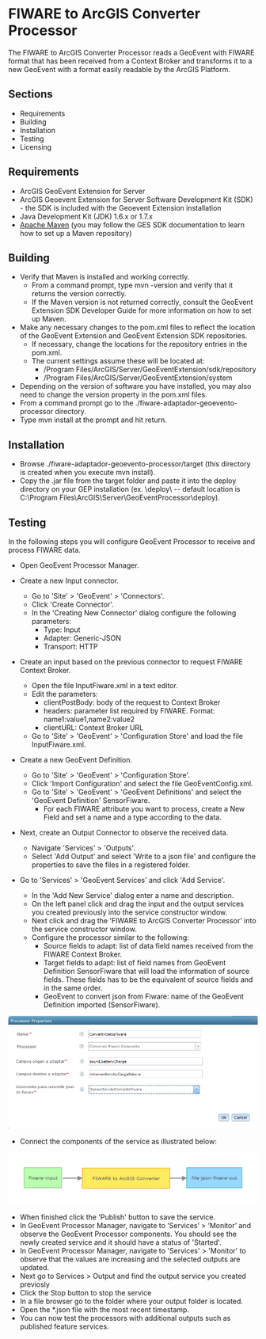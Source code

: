 # FIWARE to ArcGIS Converter Processor
The FIWARE to ArcGIS Converter Processor reads a GeoEvent with FIWARE format that has been received from a Context Broker and transforms it to a new GeoEvent with a format easily readable by the ArcGIS Platform.

## Sections
*   Requirements
*	Building
*	Installation
*	Testing
*	Licensing

## Requirements

*	ArcGIS GeoEvent Extension for Server
*	ArcGIS Geoevent Extension for Server Software Development Kit (SDK) - the SDK is included with the Geoevent Extension installation
*	Java Development Kit (JDK) 1.6.x or 1.7.x
*	[Apache Maven](http://maven.apache.org/) (you may follow the GES SDK documentation to learn how to set up a Maven repository)

## Building
* Verify that Maven is installed and working correctly.
  * From a command prompt, type mvn -version and verify that it returns the version correctly.
  *	If the Maven version is not returned correctly, consult the GeoEvent Extension SDK Developer Guide for more information on how to set up Maven.
* Make any necessary changes to the pom.xml files to reflect the location of the GeoEvent Extension and GeoEvent Extension SDK repositories.
  *	If necessary, change the locations for the repository entries in the pom.xml.
  *	The current settings assume these will be located at:
    * /Program Files/ArcGIS/Server/GeoEventExtension/sdk/repository
    * /Program Files/ArcGIS/Server/GeoEventExtension/system
* Depending on the version of software you have installed, you may also need to change the version property in the pom.xml files.
* From a command prompt go to the ./fiware-adaptador-geoevento-processor directory.
* Type mvn install at the prompt and hit return.

## Installation
* Browse ./fiware-adaptador-geoevento-processor/target (this directory is created when you execute mvn install).
* Copy the .jar file from the target folder and paste it into the deploy directory on your GEP installation (ex. \deploy\ -- default location is C:\Program Files\ArcGIS\Server\GeoEventProcessor\deploy).

## Testing

In the following steps you will configure GeoEvent Processor to receive and process FIWARE data.
* Open GeoEvent Processor Manager.
* Create a new Input connector. 
  *	Go to 'Site' > 'GeoEvent' > 'Connectors'.
  *	Click 'Create Connector'.
  *	In the 'Creating New Connector' dialog configure the following parameters:	
    * Type: Input
    * Adapter: Generic-JSON
    * Transport: HTTP
    
* Create an input based on the previous connector to request FIWARE Context Broker.
  *	Open the file InputFiware.xml in a text editor.
  *	Edit the parameters:
    * clientPostBody: body of the request to Context Broker
    * headers: parameter list required by FIWARE. Format: name1:value1,name2:value2
    * clientURL: Context Broker URL
  *	Go to 'Site' > 'GeoEvent' > 'Configuration Store' and load the file InputFiware.xml.
  
* Create a new GeoEvent Definition.
  *	Go to 'Site' > 'GeoEvent' > 'Configuration Store'.
  *	Click 'Import Configuration' and select the file GeoEventConfig.xml.
  *	Go to 'Site' > 'GeoEvent' > 'GeoEvent Definitions' and select the 'GeoEvent Definition' SensorFiware.
    * For each FIWARE attribute you want to process, create a New Field and set a name and a type according to the data.
    
* Next, create an Output Connector to observe the received data.
  *	Navigate 'Services' > 'Outputs'.
  *	Select 'Add Output' and select 'Write to a json file' and configure the properties to save the files in a registered folder.
  
* Go to 'Services' > 'GeoEvent Services' and click 'Add Service'.
  *	In the 'Add New Service' dialog enter a name and description.
  *	On the left panel click and drag the input and the output services you created previously into the service constructor window.
  *	Next click and drag the 'FIWARE to ArcGIS Converter Processor' into the service constructor window.
  *	Configure the processor similar to the following:
    * Source fields to adapt: list of data field names received from the FIWARE Context Broker. 
    * Target fields to adapt: list of field names from GeoEvent Definition SensorFiware that will load the information of source fields. These fields has to be the equivalent of source fields and in the same order.
    * GeoEvent to convert json from Fiware: name of the GeoEvent Definition imported (SensorFiware).
 
![Processor Properties](Processor_properties.png)

  * Connect the components of the service as illustrated below:
 
![Service sample](service_sample.png)
 
* When finished click the 'Publish' button to save the service.
* In GeoEvent Processor Manager, navigate to ‘Services’ > ‘Monitor’ and observe the GeoEvent Processor components. You should see the newly created service and it should have a status of 'Started'.
* In GeoEvent Processor Manager, navigate to 'Services' > 'Monitor' to observe that the values are increasing and the selected outputs are updated.
* Next go to Services > Output and find the output service you created previosly
* Click the Stop button to stop the service
* In a file browser go to the folder where your output folder is located.
* Open the *.json file with the most recent timestamp.
* You can now test the processors with additional outputs such as published feature services.





